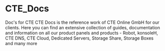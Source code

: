 # CTE_Docs
Doc's for CTE
CTE Docs is the reference work of CTE Online GmbH for our clients. Here you can find an extensive collection of guides, documentation and information on all our product panels and products - Robot, konsoleH, CTE DNS, CTE Cloud, Dedicated Servers, Storage Share, Storage Boxes and many more
